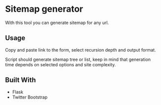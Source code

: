 # Sitemap generator
With this tool you can generate sitemap for any url. 

## Usage

Copy and paste link to the form, select recursion depth and output format.

Script should generate sitemap tree or list, keep in mind that generation time depends on selected options and site complexity.



## Built With

* Flask
* Twitter Bootstrap

